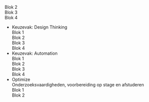 Blok 2  
Blok 3  
Blok 4  
* Keuzevak: Design Thinking  
Blok 1  
Blok 2  
Blok 3  
Blok 4  
* Keuzevak: Automation  
Blok 1  
Blok 2  
Blok 3  
Blok 4  
* Optimize  
Onderzoeksvaardigheden, voorbereiding op stage en afstuderen  
Blok 1  
Blok 2